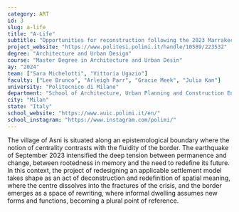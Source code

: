 ```yaml
---
category: ART
id: 3
slug: a-life
title: "A-Life"
subtitle: "Opportunities for reconstruction following the 2023 Marrakech-Safi earthquake"
project_website: "https://www.politesi.polimi.it/handle/10589/223532"
degree: "Architecture and Urban Design"
course: "Master Degree in Architecture and Urban Desin"
ay: "2024"
team: ["Sara Michelotti", "Vittoria Ugazio"]
faculty: ["Lee Brunco", "Arleigh Parr", "Gracie Meek", "Julia Kan"]
university: "Politecnico di Milano"
department: "School of Architecture, Urban Planning and Construction Engineering"
city: "Milan"
state: "Italy"
school_website: "https://www.auic.polimi.it/en/"
school_instagram: "https://www.instagram.com/polimi/"
---
```


The village of Asni is situated along an epistemological boundary where the notion of centrality contrasts with the fluidity of the border. The earthquake of September 2023 intensified the deep tension between permanence and change, between rootedness in memory and the need to redefine its future. In this context, the project of redesigning an applicable settlement model takes shape as an act of deconstruction and redefinition of spatial meaning, where the centre dissolves into the fractures of the crisis, and the border emerges as a space of rewriting, where informal dwelling assumes new forms and functions, becoming a plural point of reference.
